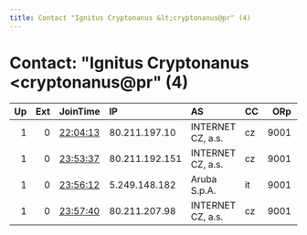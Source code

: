 ```yaml
---
title: Contact "Ignitus Cryptonanus &lt;cryptonanus@pr" (4)
---
```


# Contact: "Ignitus Cryptonanus &lt;cryptonanus@pr" (4)

|   Up |   Ext | JoinTime                                                                                            | IP             | AS                | CC   |   ORp |   Dirp | OS    | Version   | Nickname    |   eFamMembers |
|-----:|------:|:----------------------------------------------------------------------------------------------------|:---------------|:------------------|:-----|------:|-------:|:------|:----------|:------------|--------------:|
|    1 |     0 | [22:04:13](https://metrics.torproject.org/rs.html#details/B0DE30F6C460BAFC608CB89050D760EA320752C2) | 80.211.197.10  | INTERNET CZ, a.s. | cz   |  9001 |      0 | Linux | 0.3.4.9   | cryptonanus |             1 |
|    1 |     0 | [23:53:37](https://metrics.torproject.org/rs.html#details/C7B5E3D50D91EF0F7B6C65A2270A22B2A7DDAC71) | 80.211.192.151 | INTERNET CZ, a.s. | cz   |  9001 |      0 | Linux | 0.3.4.9   | cryptonanus |             1 |
|    1 |     0 | [23:56:12](https://metrics.torproject.org/rs.html#details/1380B3AF22852CCDA1CAEB118A218212F4090B9F) | 5.249.148.182  | Aruba S.p.A.      | it   |  9001 |      0 | Linux | 0.3.4.9   | cryptonanus |             1 |
|    1 |     0 | [23:57:40](https://metrics.torproject.org/rs.html#details/A91850CC20B6383492A74D3BDDF1F0E0F9AA6769) | 80.211.207.98  | INTERNET CZ, a.s. | cz   |  9001 |      0 | Linux | 0.3.4.9   | cryptonanus |             1 |
